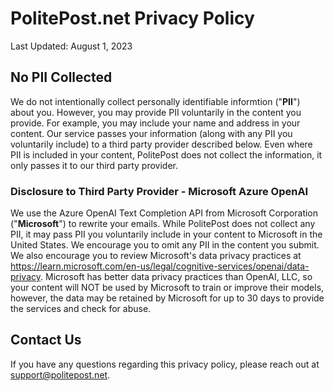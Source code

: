 # PolitePost.net Privacy Policy

Last Updated: August 1, 2023

## No PII Collected

We do not intentionally collect personally identifiable informtion ("**PII**") about you.  However, you may provide PII voluntarily in the content you provide.  For example, you may include your name and address in your content.  Our service passes your information (along with any PII you voluntarily include) to a third party provider described below.  Even where PII is included in your content, PolitePost does not collect the information, it only passes it to our third party provider.

### Disclosure to Third Party Provider - Microsoft Azure OpenAI

We use the Azure OpenAI Text Completion API from Microsoft Corporation ("**Microsoft**") to rewrite your emails.  While PolitePost does not collect any PII, it may pass PII you voluntarily include in your content to Microsoft in the United States.  We encourage you to omit any PII in the content you submit.  We also encourage you to review Microsoft's data privacy practices at <https://learn.microsoft.com/en-us/legal/cognitive-services/openai/data-privacy>.  Microsoft has better data privacy practices than OpenAI, LLC, so your content will NOT be used by Microsoft to train or improve their models, however, the data may be retained by Microsoft for up to 30 days to provide the services and check for abuse.

## Contact Us

If you have any questions regarding this privacy policy, please reach out at <support@politepost.net>.
